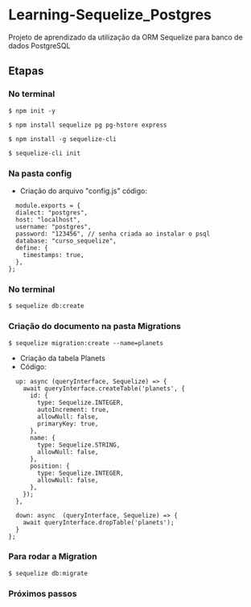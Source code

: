 # Learning-Sequelize_Postgres
Projeto de aprendizado da utilização da ORM Sequelize para banco de dados PostgreSQL

## Etapas
### No terminal

```$ npm init -y```

```$ npm install sequelize pg pg-hstore express```

```$ npm install -g sequelize-cli```

```$ sequelize-cli init```

### Na pasta config
- Criação do arquivo "config.js"
código:

```
  module.exports = {
  dialect: "postgres",
  host: "localhost",
  username: "postgres",
  password: "123456", // senha criada ao instalar o psql
  database: "curso_sequelize",
  define: {
    timestamps: true,
  },
};
```

### No terminal

```$ sequelize db:create```

### Criação do documento na pasta Migrations

```$ sequelize migration:create --name=planets```
- Criação da tabela Planets
- Código:

```module.exports = {
  up: async (queryInterface, Sequelize) => {
    await queryInterface.createTable('planets', { 
      id: {
        type: Sequelize.INTEGER,
        autoIncrement: true,
        allowNull: false,
        primaryKey: true,
      },
      name: {
        type: Sequelize.STRING,
        allowNull: false,
      },
      position: {
        type: Sequelize.INTEGER,
        allowNull: false,
      },
    });
  },

  down: async  (queryInterface, Sequelize) => {
    await queryInterface.dropTable('planets');
  }
}; 
```


### Para rodar a Migration

```$ sequelize db:migrate```

### Próximos passos
